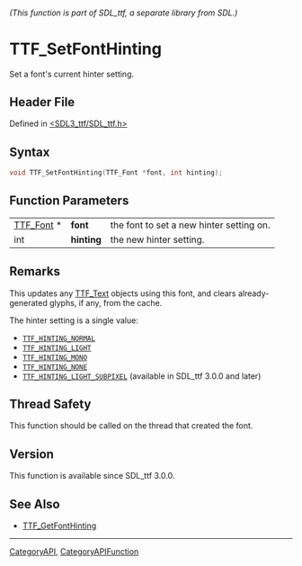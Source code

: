 ###### (This function is part of SDL_ttf, a separate library from SDL.)
# TTF_SetFontHinting

Set a font's current hinter setting.

## Header File

Defined in [<SDL3_ttf/SDL_ttf.h>](https://github.com/libsdl-org/SDL_ttf/blob/main/include/SDL3_ttf/SDL_ttf.h)

## Syntax

```c
void TTF_SetFontHinting(TTF_Font *font, int hinting);
```

## Function Parameters

|                        |             |                                          |
| ---------------------- | ----------- | ---------------------------------------- |
| [TTF_Font](TTF_Font) * | **font**    | the font to set a new hinter setting on. |
| int                    | **hinting** | the new hinter setting.                  |

## Remarks

This updates any [TTF_Text](TTF_Text) objects using this font, and clears
already-generated glyphs, if any, from the cache.

The hinter setting is a single value:

- [`TTF_HINTING_NORMAL`](TTF_HINTING_NORMAL)
- [`TTF_HINTING_LIGHT`](TTF_HINTING_LIGHT)
- [`TTF_HINTING_MONO`](TTF_HINTING_MONO)
- [`TTF_HINTING_NONE`](TTF_HINTING_NONE)
- [`TTF_HINTING_LIGHT_SUBPIXEL`](TTF_HINTING_LIGHT_SUBPIXEL) (available in
  SDL_ttf 3.0.0 and later)

## Thread Safety

This function should be called on the thread that created the font.

## Version

This function is available since SDL_ttf 3.0.0.

## See Also

- [TTF_GetFontHinting](TTF_GetFontHinting)

----
[CategoryAPI](CategoryAPI), [CategoryAPIFunction](CategoryAPIFunction)

